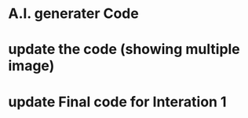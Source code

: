# A.I. generater Code

# update the code (showing multiple image)

# update Final code for Interation 1